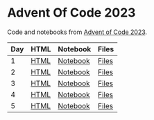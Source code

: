 # Advent Of Code 2023


Code and notebooks from [Advent of Code 2023](https://adventofcode.com/2023).

| Day | HTML | Notebook | Files |
| --- | --- | --- | --- |
| 1 | [HTML](https://exitingbear.github.io/AdventOfCode2023/Day-1.nb.html) | [Notebook](<Day 1/Day1.Rmd>) | [Files](<Day 1>) |
| 2 | [HTML](https://exitingbear.github.io/AdventOfCode2023/Day-2.nb.html) | [Notebook](<Day 2/Day2.Rmd>) | [Files](<Day 2>) |
| 3 | [HTML](https://exitingbear.github.io/AdventOfCode2023/Day-3.nb.html) | [Notebook](<Day 3/Day3.Rmd>) | [Files](<Day 3>) |
| 4 | [HTML](https://exitingbear.github.io/AdventOfCode2023/Day-4.nb.html) | [Notebook](<Day 4/Day4.Rmd>) | [Files](<Day 4>) |
| 5 | [HTML](https://exitingbear.github.io/AdventOfCode2023/Day-5.nb.html) | [Notebook](<Day 5/Day5.Rmd>) | [Files](<Day 5>) |